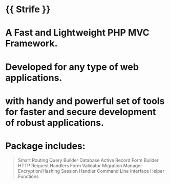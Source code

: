 # {{ Strife }}
# A Fast and Lightweight PHP MVC Framework.

# Developed for any type of web applications.
# with handy and powerful set of tools for faster and secure development of robust applications.

# Package includes:
  > Smart Routing
  > Query Builder
  > Database Active Record
  > Form Builder
  > HTTP Request Handlers
  > Form Validator
  > Migration Manager
  > Encryption/Hashing
  > Session Handler
  > Command Line Interface
  > Helper Functions